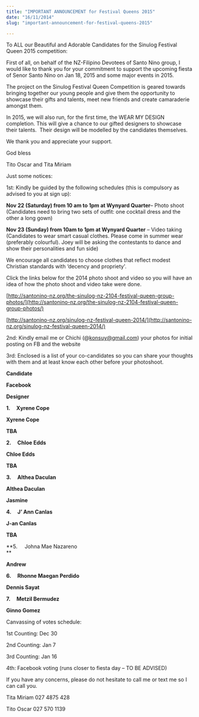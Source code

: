 ```yaml
---
title: "IMPORTANT ANNOUNCEMENT for Festival Queens 2015"
date: "16/11/2014"
slug: "important-announcement-for-festival-queens-2015"

---
```


To ALL our Beautiful and Adorable Candidates for the Sinulog Festival Queen 2015 competition:

First of all, on behalf of the NZ-Filipino Devotees of Santo Nino group, I would like to thank you for your commitment to support the upcoming fiesta of Senor Santo Nino on Jan 18, 2015 and some major events in 2015.

The project on the Sinulog Festival Queen Competition is geared towards bringing together our young people and give them the opportunity to showcase their gifts and talents, meet new friends and create camaraderie amongst them.

In 2015, we will also run, for the first time, the WEAR MY DESIGN completion. This will give a chance to our gifted designers to showcase their talents.  Their design will be modelled by the candidates themselves.

We thank you and appreciate your support.

God bless

Tito Oscar and Tita Miriam

Just some notices:

1st: Kindly be guided by the following schedules (this is compulsory as advised to you at sign up):

**Nov 22 (Saturday) from 10 am to 1pm at Wynyard Quarter**– Photo shoot (Candidates need to bring two sets of outfit: one cocktail dress and the other a long gown)

**Nov 23 (Sunday) from 10am to 1pm at Wynyard Quarter** – Video taking (Candidates to wear smart casual clothes. Please come in summer wear (preferably colourful). Joey will be asking the contestants to dance and show their personalities and fun side)

We encourage all candidates to choose clothes that reflect modest Christian standards with ‘decency and propriety'.

Click the links below for the 2014 photo shoot and video so you will have an idea of how the photo shoot and video take were done.

[http://santonino-nz.org/the-sinulog-nz-2104-festival-queen-group-photos/](http://santonino-nz.org/the-sinulog-nz-2104-festival-queen-group-photos/)

[http://santonino-nz.org/sinulog-nz-festival-queen-2014/](http://santonino-nz.org/sinulog-nz-festival-queen-2014/)

2nd: Kindly email me or Chichi (@konsuy@gmail.com) your photos for initial posting on FB and the website

3rd: Enclosed is a list of your co-candidates so you can share your thoughts with them and at least know each other before your photoshoot.

**Candidate**

**Facebook**

**Designer**

**1.     Xyrene Cope**

**Xyrene Cope**

**TBA**

**2.     Chloe Edds**

**Chloe Edds**

**TBA**

**3.     Althea Daculan**

**Althea Daculan**

**Jasmine**

**4.     J’ Ann Canlas**

**J-an Canlas**

**TBA**

**5.     Johna Mae Nazareno  
**

**Andrew**

**6.     Rhonne Maegan Perdido**

**Dennis Sayat**

**7.     Metzil Bermudez**

**Ginno Gomez**

Canvassing of votes schedule:

1st Counting: Dec 30

2nd Counting: Jan 7

3rd Counting: Jan 16

4th: Facebook voting (runs closer to fiesta day – TO BE ADVISED)

If you have any concerns, please do not hesitate to call me or text me so I can call you.

Tita Miriam 027 4875 428

Tito Oscar 027 570 1139